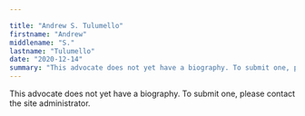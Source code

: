 ```yaml
---

title: "Andrew S. Tulumello"
firstname: "Andrew"
middlename: "S."
lastname: "Tulumello"
date: "2020-12-14"
summary: "This advocate does not yet have a biography. To submit one, please contact the site administrator."
---
```

This advocate does not yet have a biography. To submit one, please contact the site administrator.

